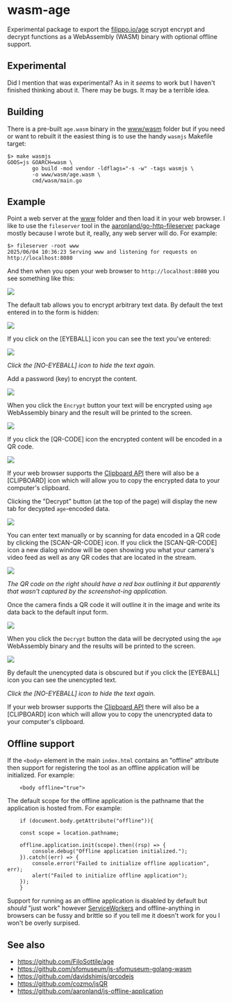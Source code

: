 # wasm-age

Experimental package to export the [filippo.io/age](https://github.com/FiloSottile/age) scrypt encrypt and decrypt functions as a WebAssembly (WASM) binary with optional offline support.

## Experimental

Did I mention that was experimental? As in it _seems_ to work but I haven't finished thinking about it. There may be bugs. It may be a terrible idea.

## Building

There is a pre-built `age.wasm` binary in the [www/wasm](www/wasm) folder but if you need or want to rebuilt it the easiest thing is to use the handy `wasmjs` Makefile target:

```
$> make wasmjs
GOOS=js GOARCH=wasm \
		go build -mod vendor -ldflags="-s -w" -tags wasmjs \
		-o www/wasm/age.wasm \
		cmd/wasm/main.go
```		

## Example

Point a web server at the [www](www) folder and then load it in your web browser. I like to use the `fileserver` tool in the [aaronland/go-http-fileserver](https://github.com/aaronland/go-http-fileserver) package mostly because I wrote but it, really, any web server will do. For example:

```
$> fileserver -root www
2025/06/04 10:36:23 Serving www and listening for requests on http://localhost:8080
```

And then when you open your web browser to `http://localhost:8080` you see something like this:

![](docs/images/wasm-age-launch.png)

The default tab allows you to encrypt arbitrary text data. By default the text entered in to the form is hidden:

![](docs/images/wasm-age-encrypt-hidden.png)

If you click on the [EYEBALL] icon you can see the text you've entered:

![](docs/images/wasm-age-encrypt-plaintext.png)

_Click the [NO-EYEBALL] icon to hide the text again._

Add a password (key) to encrypt the content.

![](docs/images/wasm-age-encrypt-key.png)

When you click the `Encrypt` button your text will be encrypted using `age` WebAssembly binary and the result will be printed to the screen.

![](docs/images/wasm-age-encrypted.png)

If you click the [QR-CODE] icon the encrypted content will be encoded in a QR code.

![](docs/images/wasm-age-encrypted-qr.png)

If your web browser supports the [Clipboard API](https://developer.mozilla.org/en-US/docs/Web/API/Clipboard) there will also be a [CLIPBOARD] icon which will allow you to copy the encrypted data to your computer's clipboard.

Clicking the "Decrypt" button (at the top of the page) will display the new tab for decypted `age`-encoded data.

![](docs/images/wasm-age-decrypt.png)

You can enter text manually or by scanning for data encoded in a QR code by clicking the [SCAN-QR-CODE] icon. If you click the [SCAN-QR-CODE] icon a new dialog window will be open showing you what your camera's video feed as well as any QR codes that are located in the stream. 

![](docs/images/wasm-age-decrypt-qr.png)

_The QR code on the right should have a red box outlining it but apparently that wasn't captured by the screenshot-ing application._

Once the camera finds a QR code it will outline it in the image and write its data back to the default input form.

![](docs/images/wasm-age-decrypted-hidden.png)

When you click the `Decrypt` button the data will be decrypted using the `age` WebAssembly binary and the results will be printed to the screen.

![](docs/images/wasm-age-decrypted-plaintext.png)

By default the unencypted data is obscured but if you click the [EYEBALL] icon you can see the unencypted text.

_Click the [NO-EYEBALL] icon to hide the text again._

If your web browser supports the [Clipboard API](https://developer.mozilla.org/en-US/docs/Web/API/Clipboard) there will also be a [CLIPBOARD] icon which will allow you to copy the unencrypted data to your computer's clipboard.

## Offline support

If the `<body>` element in the main `index.html` contains an "offline" attribute then support for registering the tool as an offline application will be initialized. For example:

```
    <body offline="true">
```

The default scope for the offline application is the pathname that the application is hosted from. For example:

```
    if (document.body.getAttribute("offline")){

	const scope = location.pathname;
	
	offline.application.init(scope).then((rsp) => {
	    console.debug("Offline application initialized.");
	}).catch((err) => {
	    console.error("Failed to initialize offline application", err);
	    alert("Failed to initialize offline application");
	});
    }
```

Support for running as an offline application is disabled by default but _should_ "just work" however [ServiceWorkers](https://developer.mozilla.org/en-US/docs/Web/API/Service_Worker_API/Using_Service_Workers) and offline-anything in browsers can be fussy and brittle so if you tell me it doesn't work for you I won't be overly surpised.

## See also

* https://github.com/FiloSottile/age
* https://github.com/sfomuseum/js-sfomuseum-golang-wasm
* https://github.com/davidshimjs/qrcodejs
* https://github.com/cozmo/jsQR
* https://github.com/aaronland/js-offline-application